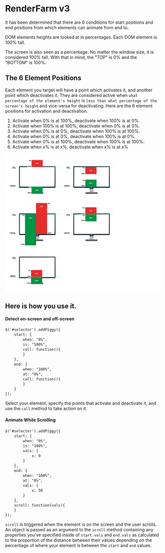 RenderFarm v3
==============================
It has been determined that there are 6 conditions for start positions and end positions from which elements can animate from and to.

DOM elements heights are looked at in percentages. Each DOM element is 100% tall.

The screen is also seen as a percentage. No matter the window size, it is considered 100% tall. With that in mind, the "TOP" is 0% and the "BOTTOM" is 100%.


The 6 Element Positions
---
Each element you target will have a point which activates it, and another point which deactivates it. They are considered active when `what percentage of the element's height` is `less than what percentage of the screen's height` and vice-versa for deactivating. Here are the 6 element positions for activation and deactivation.

 1. Activate when 0% is at 100%, deactivate when 100% is at 0%.
 2. Activate when 100% is at 100%, deactivate when 0% is at 0%.
 3. Activate when 0% is at 0%, deactivate when 100% is at 100%.
 4. Activate when 0% is at 0%, deactivate when 100% is at 0%.
 5. Activate when 0% is at 100%, deactivate when 100% is at 100%.
 6. Activate when x% is at x%, deactivate when x% is at x%

![](README/howtofarm.jpg)

Here is how you use it.
--
#### Detect on-screen and off-screen ####


    $('#selector').addPiggy({
		start: {
			when: "0%",
			is: "100%",
			call: function(){
			}
		},
		end: {
			when: "100%",
			at: "0%",
			call: function(){
			}
		}
    });


Select your element, specify the points that activate and deactivate it, and use the `call` method to take action on it.

#### Animate While Scrolling ####

    $('#selector').addPiggy({
		start: {
			when: "0%",
			is: "100%",
			vals: {
				x: 0
			}
		},
		end: {
			when: "100%",
			at: "0%",
			vals: {
				x: 50
			}
		},
		scroll: function(vals){
		}
    });

`scroll` is triggered when the element is on the screen and the user scrolls. An object is passed as an argument to the `scroll` method containing any properties you've specified inside of `start.vals` and `end.vals` as calculated to the  proportion of the distance between their values depending on the percentage of where your element is between the `start` and `end` values.